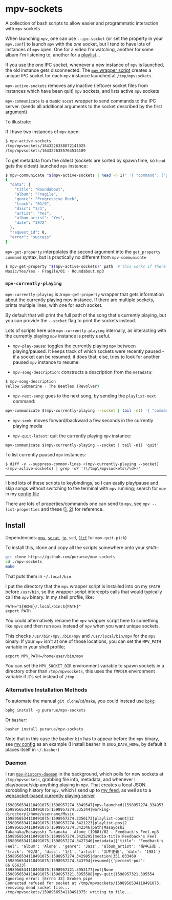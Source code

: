 # mpv-sockets

A collection of bash scripts to allow easier and programmatic interaction with `mpv` sockets

When launching `mpv`, one can use `--ipc-socket` (or set the property in your `mpv.conf`) to launch `mpv` with the _one_ socket, but I tend to have lots of instances of `mpv` open. One for a video I'm watching, another for some album I'm listening to, another for a [playlist](https://github.com/purarue/plaintext-playlist)...

If you use the one IPC socket, whenever a new instance of `mpv` is launched, the old instance gets disconnected. The [`mpv` wrapper script](./mpv) creates a unique IPC socket for each `mpv` instance launched at `/tmp/mpvsockets`.

`mpv-active-sockets` removes any inactive (leftover socket files from instances which have been quit) `mpv` sockets, and lists active `mpv` sockets

`mpv-communicate` is a basic `socat` wrapper to send commands to the IPC server. (sends all additional arguments to the socket described by the first argument)

To illustrate:

If I have two instances of `mpv` open:

```bash
$ mpv-active-sockets
/tmp/mpvsockets/1643226338072141025
/tmp/mpvsockets/1643226355764534189
```

To get metadata from the oldest (sockets are sorted by spawn time, so `head` gets the oldest) launched `mpv` instance:

```bash
$ mpv-communicate "$(mpv-active-sockets | head -n 1)" '{ "command": ["get_property", "metadata"] }' | jq
{
  "data": {
    "title": "Roundabout",
    "album": "Fragile",
    "genre": "Progressive Rock",
    "track": "01/9",
    "disc": "1/1",
    "artist": "Yes",
    "album_artist": "Yes",
    "date": "1972"
  },
  "request_id": 0,
  "error": "success"
}
```

`mpv-get-property` interpolates the second argument into the `get_property` `command` syntax, but is practically no different from `mpv-communicate`

```bash
$ mpv-get-property "$(mpv-active-sockets)" path  # this works if there's only one instance of mpv active
Music/Yes/Yes - Fragile/01 - Roundabout.mp3
```

### `mpv-currently-playing`

`mpv-currently-playing` is a `mpv-get-property` wrapper that gets information about the currently playing mpv instance. If there are multiple sockets, prints multiple lines, with one for each socket.

By default that will print the full path of the song that's currently playing, but you can provide the `--socket` flag to print the sockets instead.

Lots of scripts here use `mpv-currently-playing` internally, as interacting with the currently playing `mpv` instance is pretty useful.

- `mpv-play-pause`: toggles the currently playing `mpv` between playing/paused. It keeps track of which sockets were recently paused - if a socket can be resumed, it does that; else, tries to look for another paused `mpv` instance to resume.

- `mpv-song-description`: constructs a description from the `metadata`:

```bash
$ mpv-song-description
Yellow Submarine - The Beatles (Revolver)
```

- `mpv-next-song`: goes to the next song, by sending the `playlist-next` command:

```bash
mpv-communicate $(mpv-currently-playing --socket | tail -n1) '{ "command": ["playlist-next"] }'
```

- `mpv-seek`: moves forward/backward a few seconds in the currently playing media

- `mpv-quit-latest`: quit the currently playing `mpv` instance:

```
mpv-communicate $(mpv-currently-playing --socket | tail -n1) 'quit'
```

To list currently paused `mpv` instances:

`$ diff -y --suppress-common-lines <(mpv-currently-playing --socket) <(mpv-active-sockets) | grep -oP '(\/tmp\/mpvsockets\/\d+)'`

---

I bind lots of these scripts to keybindings, so I can easily play/pause and skip songs without switching to the terminal with `mpv` running; search for `mpv` in my [config file](https://purarue.xyz/d/i3/config?dark)

There are lots of properties/commands one can send to `mpv`, see `mpv --list-properties` and these ([1](https://stackoverflow.com/q/35013075/9348376), [2](https://stackoverflow.com/q/62582594/9348376)) for reference.

## Install

Dependencies: [`mpv`](https://mpv.io/), [`socat`](https://linux.die.net/man/1/socat), [`jq`](https://github.com/stedolan/jq), `sed`, ([`fzf`](https://github.com/junegunn/fzf) for `mpv-quit-pick`)

To install this, clone and copy all the scripts somewhere onto your `$PATH`:

```bash
git clone https://github.com/purarue/mpv-sockets
cd ./mpv-sockets
make
```

That puts them in `~/.local/bin`

I put the directory that the `mpv` wrapper script is installed into on my `$PATH` before `/usr/bin`, so the wrapper script intercepts calls that would typically call the `mpv` binary. In my shell profile, like:

```
PATH="${HOME}/.local/bin:${PATH}"
export PATH
```

You could alternatively rename the `mpv` wrapper script here to something like `mpvs` and then run `mpvs` instead of `mpv` when you want unique sockets.

This checks `/usr/bin/mpv`, `/bin/mpv` and `/usr/local/bin/mpv` for the `mpv` binary. If your `mpv` isn't at one of those locations, you can set the `MPV_PATH` variable in your shell profile;

```
export MPV_PATH=/home/user/bin/mpv
```

You can set the `MPV_SOCKET_DIR` environment variable to spawn sockets in a directory other than `/tmp/mpvsockets`, this uses the `TMPDIR` environment variable if it's set instead of `/tmp`

### Alternative Installation Methods

To automate the manual `git clone`/`cd`/`make`, you could instead use [`bpkg`](https://github.com/bpkg/bpkg):

```
bpkg install -g purarue/mpv-sockets
```

Or [`basher`](https://github.com/basherpm/basher):

```
basher install purarue/mpv-sockets
```

Note that in this case the basher `bin` has to appear before the `mpv` binary, see [my config](https://github.com/purarue/dotfiles/blob/50fdef99d8e5343181cc68abe1a9fc0f941a0cad/.profile#L59-L60) as an example (I install basher in `$XDG_DATA_HOME`, by default it places itself in `~/.basher`)

### Daemon

I run [`mpv-history-daemon`](https://github.com/purarue/mpv-history-daemon) in the background, which polls for new sockets at `/tmp/mpvsockets`, grabbing file info, metadata, and whenever I play/pause/skip anything playing in `mpv`. That creates a local JSON scrobbling history for `mpv`, which I send up to [my_feed](https://purarue.xyz/feed/?order_by=when&sort=desc&ftype=listen), as well as to a [websocket-based currently playing server](https://github.com/purarue/currently_listening)

```
1598956534118491075|1598957274.3349547|mpv-launched|1598957274.334953
1598956534118491075|1598957274.335344|working-directory|/home/username/Music
1598956534118491075|1598957274.3356173|playlist-count|12
1598956534118491075|1598957274.3421223|playlist-pos|2
1598956534118491075|1598957274.342346|path|Masayoshi Takanaka/Masayoshi Takanaka - Alone (1988)/02 - Feedback's Feel.mp3
1598956534118491075|1598957274.3425295|media-title|Feedback's Feel
1598956534118491075|1598957274.3427346|metadata|{'title': "Feedback's Feel", 'album': 'Alone', 'genre': 'Jazz', 'album_artist': '高中正義', 'track': '02/8', 'disc': '1/1', 'artist': '高中正義', 'date': '1981'}
1598956534118491075|1598957274.342985|duration|351.033469
1598956534118491075|1598957274.343794|resumed|{'percent-pos': 66.85633}
1598956534118491075|1598957321.3952177|eof|None
1598956534118491075|1598957321.3955588|mpv-quit|1598957321.395554
Ignoring error: [Errno 32] Broken pipe
Connected refused for socket at /tmp/mpvsockets/1598956534118491075, removing dead socket file...
/tmp/mpvsockets/1598956534118491075: writing to file...
```
